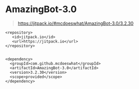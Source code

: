 # AmazingBot-3.0

> https://jitpack.io/#mcdoeswhat/AmazingBot-3.0/3.2.30
```
<repository>
   <id>jitpack.io</id>
   <url>https://jitpack.io</url>
</repository>
		
		
<dependency>
  <groupId>com.github.mcdoeswhat</groupId>
  <artifactId>AmazingBot-3.0</artifactId>
  <version>3.2.30</version>
  <scope>provided</scope>
</dependency>
```
